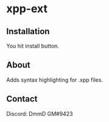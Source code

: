 # xpp-ext

## Installation

You hit install button.

## About

Adds syntax highlighting for .xpp files.

## Contact

Discord: DmmD GM#9423
